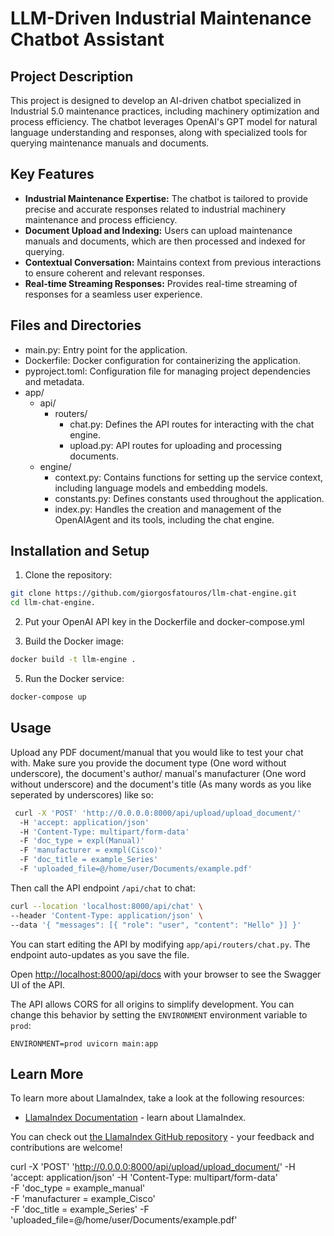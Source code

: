 # LLM-Driven Industrial Maintenance Chatbot Assistant 
## Project Description
This project is designed to develop an AI-driven chatbot specialized in Industrial 5.0 maintenance practices, including
machinery optimization and process efficiency. The chatbot leverages OpenAI's GPT model for natural 
language understanding and responses, along with specialized tools for querying maintenance manuals and 
documents.

## Key Features
 - **Industrial Maintenance Expertise:** The chatbot is tailored to provide precise and accurate responses related to industrial machinery maintenance and process efficiency.
 - **Document Upload and Indexing:** Users can upload maintenance manuals and documents, which are then processed and indexed for querying.
 - **Contextual Conversation:** Maintains context from previous interactions to ensure coherent and relevant responses.
 - **Real-time Streaming Responses:** Provides real-time streaming of responses for a seamless user experience.

## Files and Directories
 - main.py: Entry point for the application.
 - Dockerfile: Docker configuration for containerizing the application.
 - pyproject.toml: Configuration file for managing project dependencies and metadata.
 - app/
   - api/
     - routers/
       - chat.py: Defines the API routes for interacting with the chat engine.
       - upload.py: API routes for uploading and processing documents.
   - engine/
     - context.py: Contains functions for setting up the service context, including language models and embedding models.
     - constants.py: Defines constants used throughout the application.
     - index.py: Handles the creation and management of the OpenAIAgent and its tools, including the chat engine.

## Installation and Setup

1. Clone the repository:
```bash
git clone https://github.com/giorgosfatouros/llm-chat-engine.git
cd llm-chat-engine.
```

2. Put your OpenAI API key in the Dockerfile and docker-compose.yml

3. Build the Docker image:
```bash
docker build -t llm-engine .
```

5. Run the Docker service:

```bash
docker-compose up
```


## Usage

Upload any PDF document/manual that you would like to test your chat with.
Make sure you provide the document type (One word without underscore), the document's author/ manual's manufacturer (One word without underscore) and the document's title (As many words as you like seperated by underscores) like so:

```bash
 curl -X 'POST' 'http://0.0.0.0:8000/api/upload/upload_document/' 
  -H 'accept: application/json'
  -H 'Content-Type: multipart/form-data'  
  -F 'doc_type = expl(Manual)'  
  -F 'manufacturer = exmpl(Cisco)'  
  -F 'doc_title = example_Series'
  -F 'uploaded_file=@/home/user/Documents/example.pdf'

```

Then call the API endpoint `/api/chat` to chat:

```bash
curl --location 'localhost:8000/api/chat' \
--header 'Content-Type: application/json' \
--data '{ "messages": [{ "role": "user", "content": "Hello" }] }'
```



You can start editing the API by modifying `app/api/routers/chat.py`. The endpoint auto-updates as you save the file.

Open [http://localhost:8000/api/docs](http://localhost:8000/docs) with your browser to see the Swagger UI of the API.

The API allows CORS for all origins to simplify development. You can change this behavior by setting the `ENVIRONMENT` environment variable to `prod`:

```
ENVIRONMENT=prod uvicorn main:app
```

## Learn More

To learn more about LlamaIndex, take a look at the following resources:

- [LlamaIndex Documentation](https://docs.llamaindex.ai) - learn about LlamaIndex.

You can check out [the LlamaIndex GitHub repository](https://github.com/run-llama/llama_index) - your feedback and contributions are welcome!


 curl -X 'POST'   'http://0.0.0.0:8000/api/upload/upload_document/' 
  -H 'accept: application/json'
  -H 'Content-Type: multipart/form-data'  
  -F 'doc_type = example_manual'  
  -F 'manufacturer = example_Cisco'  
  -F 'doc_title = example_Series'
  -F 'uploaded_file=@/home/user/Documents/example.pdf'
